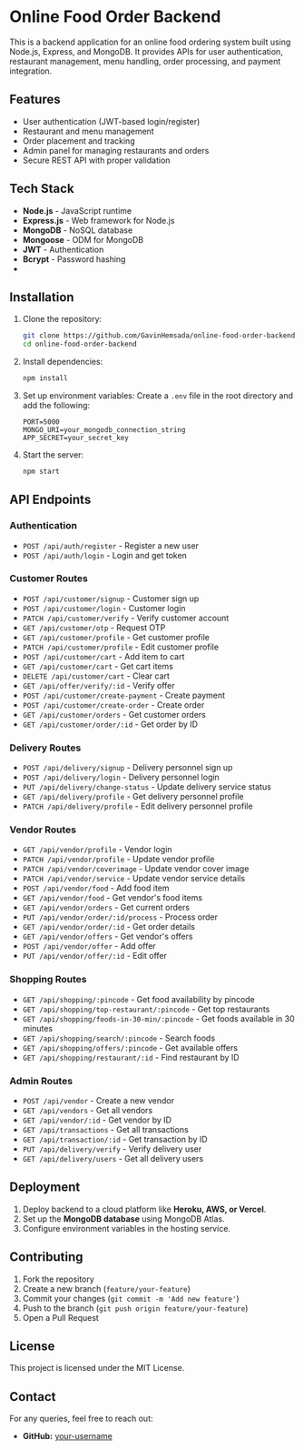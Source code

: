 # Online Food Order Backend

This is a backend application for an online food ordering system built using Node.js, Express, and MongoDB. It provides APIs for user authentication, restaurant management, menu handling, order processing, and payment integration.

## Features

- User authentication (JWT-based login/register)
- Restaurant and menu management
- Order placement and tracking
- Admin panel for managing restaurants and orders
- Secure REST API with proper validation

## Tech Stack

- **Node.js** - JavaScript runtime
- **Express.js** - Web framework for Node.js
- **MongoDB** - NoSQL database
- **Mongoose** - ODM for MongoDB
- **JWT** - Authentication
- **Bcrypt** - Password hashing
-

## Installation

1. Clone the repository:
   ```sh
   git clone https://github.com/GavinHemsada/online-food-order-backend.git
   cd online-food-order-backend
   ```

2. Install dependencies:
   ```sh
   npm install
   ```

3. Set up environment variables:
   Create a `.env` file in the root directory and add the following:
   ```
   PORT=5000
   MONGO_URI=your_mongodb_connection_string
   APP_SECRET=your_secret_key
   ```

4. Start the server:
   ```sh
   npm start
   ```

## API Endpoints

### Authentication
- `POST /api/auth/register` - Register a new user
- `POST /api/auth/login` - Login and get token

### Customer Routes
- `POST /api/customer/signup` - Customer sign up
- `POST /api/customer/login` - Customer login
- `PATCH /api/customer/verify` - Verify customer account
- `GET /api/customer/otp` - Request OTP
- `GET /api/customer/profile` - Get customer profile
- `PATCH /api/customer/profile` - Edit customer profile
- `POST /api/customer/cart` - Add item to cart
- `GET /api/customer/cart` - Get cart items
- `DELETE /api/customer/cart` - Clear cart
- `GET /api/offer/verify/:id` - Verify offer
- `POST /api/customer/create-payment` - Create payment
- `POST /api/customer/create-order` - Create order
- `GET /api/customer/orders` - Get customer orders
- `GET /api/customer/order/:id` - Get order by ID

### Delivery Routes
- `POST /api/delivery/signup` - Delivery personnel sign up
- `POST /api/delivery/login` - Delivery personnel login
- `PUT /api/delivery/change-status` - Update delivery service status
- `GET /api/delivery/profile` - Get delivery personnel profile
- `PATCH /api/delivery/profile` - Edit delivery personnel profile

### Vendor Routes
- `GET /api/vendor/profile` - Vendor login
- `PATCH /api/vendor/profile` - Update vendor profile
- `PATCH /api/vendor/coverimage` - Update vendor cover image
- `PATCH /api/vendor/service` - Update vendor service details
- `POST /api/vendor/food` - Add food item
- `GET /api/vendor/food` - Get vendor's food items
- `GET /api/vendor/orders` - Get current orders
- `PUT /api/vendor/order/:id/process` - Process order
- `GET /api/vendor/order/:id` - Get order details
- `GET /api/vendor/offers` - Get vendor's offers
- `POST /api/vendor/offer` - Add offer
- `PUT /api/vendor/offer/:id` - Edit offer

### Shopping Routes
- `GET /api/shopping/:pincode` - Get food availability by pincode
- `GET /api/shopping/top-restaurant/:pincode` - Get top restaurants
- `GET /api/shopping/foods-in-30-min/:pincode` - Get foods available in 30 minutes
- `GET /api/shopping/search/:pincode` - Search foods
- `GET /api/shopping/offers/:pincode` - Get available offers
- `GET /api/shopping/restaurant/:id` - Find restaurant by ID

### Admin Routes
- `POST /api/vendor` - Create a new vendor
- `GET /api/vendors` - Get all vendors
- `GET /api/vendor/:id` - Get vendor by ID
- `GET /api/transactions` - Get all transactions
- `GET /api/transaction/:id` - Get transaction by ID
- `PUT /api/delivery/verify` - Verify delivery user
- `GET /api/delivery/users` - Get all delivery users

## Deployment

1. Deploy backend to a cloud platform like **Heroku, AWS, or Vercel**.
2. Set up the **MongoDB database** using MongoDB Atlas.
3. Configure environment variables in the hosting service.

## Contributing

1. Fork the repository
2. Create a new branch (`feature/your-feature`)
3. Commit your changes (`git commit -m 'Add new feature'`)
4. Push to the branch (`git push origin feature/your-feature`)
5. Open a Pull Request

## License

This project is licensed under the MIT License.

## Contact
For any queries, feel free to reach out:
- **GitHub:** [your-username](https://github.com/GavinHemsada)

